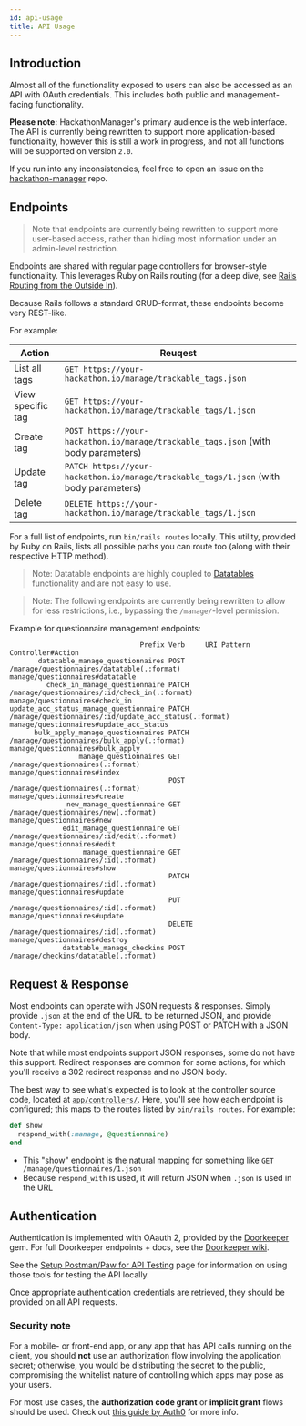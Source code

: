 ```yaml
---
id: api-usage
title: API Usage
---
```


## Introduction

Almost all of the functionality exposed to users can also be accessed as an API with OAuth credentials. This includes both public and management-facing functionality.

**Please note:** HackathonManager's primary audience is the web interface. The API is currently being rewritten to support more application-based functionality, however this is still a work in progress, and not all functions will be supported on version `2.0`.

If you run into any inconsistencies, feel free to open an issue on the [hackathon-manager](https://github.com/codeRIT/hackathon-manager) repo.

## Endpoints

> Note that endpoints are currently being rewritten to support more user-based access, rather than hiding most information under an admin-level restriction.

Endpoints are shared with regular page controllers for browser-style functionality. This leverages Ruby on Rails routing (for a deep dive, see [Rails Routing from the Outside In](https://guides.rubyonrails.org/routing.html)).

Because Rails follows a standard CRUD-format, these endpoints become very REST-like.

For example:

|       Action      |                                             Reuqest                                              |
|-------------------|--------------------------------------------------------------------------------------------------|
| List all tags     | `GET https://your-hackathon.io/manage/trackable_tags.json`                                      |
| View specific tag | `GET https://your-hackathon.io/manage/trackable_tags/1.json`                                    |
| Create tag        | `POST https://your-hackathon.io/manage/trackable_tags.json` (with body parameters)              |
| Update tag        | `PATCH https://your-hackathon.io/manage/trackable_tags/1.json` (with body parameters) |
| Delete tag        | `DELETE https://your-hackathon.io/manage/trackable_tags/1.json`                                 |

For a full list of endpoints, run `bin/rails routes` locally. This utility, provided by Ruby on Rails, lists all possible paths you can route too (along with their respective HTTP method).

> Note: Datatable endpoints are highly coupled to [Datatables](https://datatables.net) functionality and are not easy to use.

> Note: The following endpoints are currently being rewritten to allow for less restrictions, i.e., bypassing the `/manage/`-level permission.

Example for questionnaire management endpoints:

```
                                Prefix Verb     URI Pattern                                              Controller#Action
       datatable_manage_questionnaires POST     /manage/questionnaires/datatable(.:format)               manage/questionnaires#datatable
         check_in_manage_questionnaire PATCH    /manage/questionnaires/:id/check_in(.:format)            manage/questionnaires#check_in
update_acc_status_manage_questionnaire PATCH    /manage/questionnaires/:id/update_acc_status(.:format)   manage/questionnaires#update_acc_status
      bulk_apply_manage_questionnaires PATCH    /manage/questionnaires/bulk_apply(.:format)              manage/questionnaires#bulk_apply
                 manage_questionnaires GET      /manage/questionnaires(.:format)                         manage/questionnaires#index
                                       POST     /manage/questionnaires(.:format)                         manage/questionnaires#create
              new_manage_questionnaire GET      /manage/questionnaires/new(.:format)                     manage/questionnaires#new
             edit_manage_questionnaire GET      /manage/questionnaires/:id/edit(.:format)                manage/questionnaires#edit
                  manage_questionnaire GET      /manage/questionnaires/:id(.:format)                     manage/questionnaires#show
                                       PATCH    /manage/questionnaires/:id(.:format)                     manage/questionnaires#update
                                       PUT      /manage/questionnaires/:id(.:format)                     manage/questionnaires#update
                                       DELETE   /manage/questionnaires/:id(.:format)                     manage/questionnaires#destroy
             datatable_manage_checkins POST     /manage/checkins/datatable(.:format)
```

## Request & Response

Most endpoints can operate with JSON requests & responses. Simply provide `.json` at the end of the URL to be returned JSON, and provide `Content-Type: application/json` when using POST or PATCH with a JSON body.

Note that while most endpoints support JSON responses, some do not have this support. Redirect responses are common for some actions, for which you'll receive a 302 redirect response and no JSON body.

The best way to see what's expected is to look at the controller source code, located at [`app/controllers/`](https://github.com/codeRIT/hackathon_manager/tree/master/app/controllers). Here, you'll see how each endpoint is configured; this maps to the routes listed by `bin/rails routes`. For example:

```ruby
def show
  respond_with(:manage, @questionnaire)
end
```

- This "show" endpoint is the natural mapping for something like `GET /manage/questionnaires/1.json`
- Because `respond_with` is used, it will return JSON when `.json` is used in the URL

## Authentication

Authentication is implemented with OAauth 2, provided by the [Doorkeeper](https://github.com/doorkeeper-gem/doorkeeper) gem. For full Doorkeeper endpoints + docs, see the [Doorkeeper wiki](https://github.com/doorkeeper-gem/doorkeeper/wiki/API-endpoint-descriptions-and-examples).

See the [Setup Postman/Paw for API Testing](api-setup.md) page for information on using those tools for testing the API locally.

Once appropriate authentication credentials are retrieved, they should be provided on all API requests.

### Security note

For a mobile- or front-end app, or any app that has API calls running on the client, you should **not** use an authorization flow involving the application secret; otherwise, you would be distributing the secret to the public, compromising the whitelist nature of controlling which apps may pose as your users.

For most use cases, the **authorization code grant** or **implicit grant** flows should be used. Check out [this guide by Auth0](https://auth0.com/docs/api-auth/which-oauth-flow-to-use) for more info.
